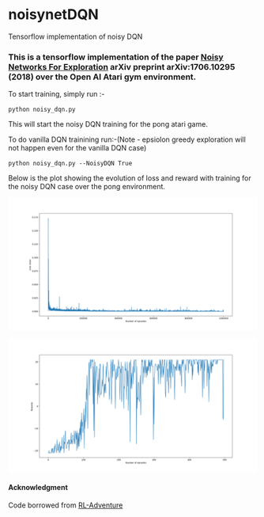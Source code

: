# noisynetDQN
Tensorflow implementation of noisy DQN

### This is a tensorflow implementation of the paper [Noisy Networks For Exploration](https://arxiv.org/abs/1706.10295) arXiv preprint arXiv:1706.10295 (2018) over the Open AI Atari gym environment.

To start training, simply run :-
```
python noisy_dqn.py
```
This will start the noisy DQN training for the pong atari game.

To do vanilla DQN trainining run:-(Note - epsiolon greedy exploration will not happen even for the vanilla DQN case) 
```
python noisy_dqn.py --NoisyDQN True

```

Below is the plot showing the evolution of loss and reward with training for the noisy DQN case over the pong environment.

![](losses.png)

![](rewards.png)

#### Acknowledgment
Code borrowed from [RL-Adventure](https://github.com/higgsfield/RL-Adventure)
